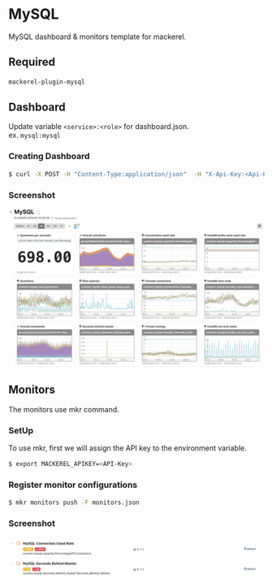 # MySQL

MySQL dashboard & monitors template for mackerel.

## Required

```bash
mackerel-plugin-mysql
```

## Dashboard

Update variable `<service>:<role>` for dashboard.json.  
ex. `mysql:mysql`

### Creating Dashboard

```bash
$ curl -X POST -H "Content-Type:application/json"  -H "X-Api-Key:<Api-Key>" https://api.mackerelio.com/api/v0/dashboards -d @dashboard.json
```

### Screenshot

![Screenshot](./docs/images/dashboard.png)

## Monitors

The monitors use mkr command.

### SetUp

To use mkr, first we will assign the API key to the environment variable.

```bash
$ export MACKEREL_APIKEY=<API-Key>
```

### Register monitor configurations

```bash
$ mkr monitors push -F monitors.json
```

### Screenshot

![Screenshot](./docs/images/monitors.png)
